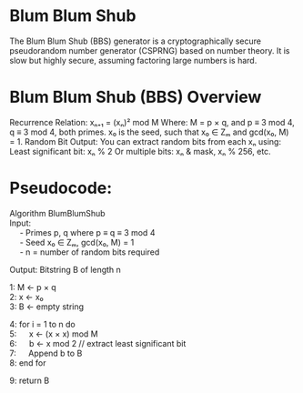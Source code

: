 # Blum Blum Shub
The Blum Blum Shub (BBS) generator is a cryptographically secure pseudorandom number generator (CSPRNG) based on number theory. It is slow but highly secure, assuming factoring large numbers is hard.

# Blum Blum Shub (BBS) Overview
Recurrence Relation:
xₙ₊₁ = (xₙ)² mod M
Where:
M = p × q, and p ≡ 3 mod 4, q ≡ 3 mod 4, both primes.
x₀ is the seed, such that x₀ ∈ Zₘ and gcd(x₀, M) = 1.
Random Bit Output:
You can extract random bits from each xₙ using:
Least significant bit: xₙ % 2
Or multiple bits: xₙ & mask, xₙ % 256, etc.

# Pseudocode:

Algorithm BlumBlumShub<br/>
Input:<br/>
 &emsp;   - Primes p, q where p ≡ q ≡ 3 mod 4<br/>
 &emsp;   - Seed x₀ ∈ Zₘ, gcd(x₀, M) = 1<br/>
 &emsp;   - n = number of random bits required<br/>

Output: Bitstring B of length n<br/>

1: M ← p × q<br/>
2: x ← x₀<br/>
3: B ← empty string<br/>

4: for i = 1 to n do<br/>
5: &emsp;    x ← (x × x) mod M<br/>
6: &emsp;    b ← x mod 2         // extract least significant bit<br/>
7: &emsp;    Append b to B<br/>
8: end for<br/>

9: return B<br/>
